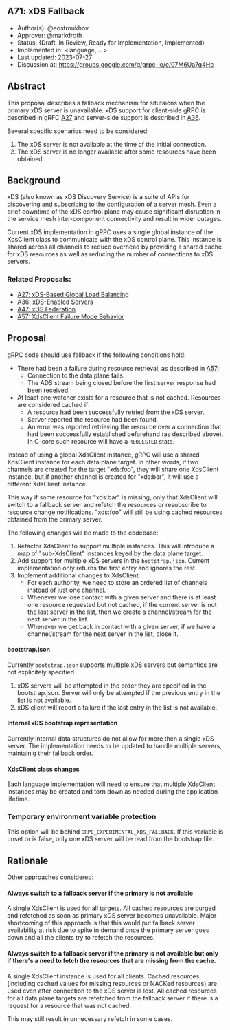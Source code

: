A71: xDS Fallback
----
* Author(s): @eostroukhov
* Approver: @markdroth
* Status: {Draft, In Review, Ready for Implementation, Implemented}
* Implemented in: <language, ...>
* Last updated: 2023-07-27
* Discussion at: https://groups.google.com/g/grpc-io/c/07M6Ua7q4Hc

## Abstract

This proposal describes a fallback mechanism for situtaions when the primary
xDS server is unavailable. xDS support for client-side gRPC is described
in gRFC [A27][A27] and server-side support is described in [A36][A36].

Several specific scenarios need to be considered:
1. The xDS server is not available at the time of the initial connection.
1. The xDS server is no longer available after some resources have been 
obtained.

## Background

xDS (also known as xDS Discovery Service) is a suite of APIs for discovering
and subscribing to the configuration of a server mesh. Even a brief downtime
of the xDS control plane may cause significant disruption in the service mesh
inter-component connectivity and result in wider outages.

Current xDS implementation in gRPC uses a single global instance of
the XdsClient class to communicate with the xDS control plane. This instance
is shared across all channels to reduce overhead by providing a shared cache
for xDS resources as well as reducing the number of connections to xDS servers.

### Related Proposals: 
* [A27: xDS-Based Global Load Balancing][A27]
* [A36: xDS-Enabled Servers][A36]
* [A47: xDS Federation][A47]
* [A57: XdsClient Failure Mode Behavior][A57]

[A27]: A27-xds-global-load-balancing.md
[A36]: A36-xds-for-servers.md
[A47]: A47-xds-federation.md
[A57]: A57-xds-client-failure-mode-behavior.md

## Proposal

gRPC code should use fallback if the following conditions hold:

* There had been a failure during resource retrieval, as described in [A57]:
    - Connection to the data plane fails. 
    - The ADS stream being closed before the first server response had been
      received.
* At least one watcher exists for a resource that is not cached. Resources are
    considered cached if:
    - A resource had been successfully retried from the xDS server.
    - Server reported the resource had been found.
    - An error was reported retrieving the resource over a connection that had
      been successfully established beforehand (as described above). In C-core
      such resource will have a `REQUESTED` state.

Instead of using a global XdsClient instance, gRPC will use a shared XdsClient
instance for each data plane target.  In other words, if two channels are
created for the target "xds:foo", they will share one XdsClient instance, but
if another channel is created for "xds:bar", it will use a different XdsClient
instance.

This way if some resource for "xds:bar" is missing, only that XdsClient will
switch to a fallback server and refetch the resources or resubscribe
to resource change notifications. "xds:foo" will still be using cached resources
obtained from the primary server.

The following changes will be made to the codebase:

1. Refactor XdsClient to support multiple instances. This will introduce
    a map of "sub-XdsClient" instances keyed by the data plane target.
1. Add support for multiple xDS servers in the `bootstrap.json`. Current
    implementation only returns the first entry and ignores the rest.
1. Implement additional changes to XdsClient:
    - For each authority, we need to store an ordered list of channels instead
        of just one channel.
    - Whenever we lose contact with a given server and there is at least one
        resource requested but not cached, if the current server is not the
        last server in the list, then we create a channel/stream for the next
        server in the list.
    - Whenever we get back in contact with a given server, if we have
        a channel/stream for the next server in the list, close it.

#### bootstrap.json

Currently `bootstrap.json` supports multiple xDS servers but semantics are
not explicitely specified.

1. xDS servers will be attempted in the order they are specified in
    the bootstrap.json. Server will only be attempted if the previous entry in
    the list is not available.
1. xDS client will report a failure if the last entry in the list is not
    available.

#### Internal xDS bootstrap representation

Currently internal data structures do not allow for more then a single xDS
server. The implementation needs to be updated to handle multiple servers,
maintainig their fallback order.

#### XdsClient class changes

Each language implementation will need to ensure that multiple XdsClient
instances may be created and torn down as needed during the application
lifetime.

### Temporary environment variable protection

This option will be behind `GRPC_EXPERIMENTAL_XDS_FALLBACK`. If this variable
is unset or is false, only one xDS server will be read from the bootstrap
file. 

## Rationale

Other approaches considered:

#### Always switch to a fallback server if the primary is not available

A single XdsClient is used for all targets. All cached resources are purged and
refetched as soon as primary xDS server becomes unavailable. Major shortcoming
of this approach is that this would put fallback server availability at risk
due to spike in demand once the primary server goes down and all the clients
try to refetch the resources.

#### Always switch to a fallback server if the primary is not available but only if there's a need to fetch the resources that are missing from the cache.

A single XdsClient instance is used for all clients. Cached resources
(including cached values for missing resources or NACKed resources) are used
even after connection to the xDS server is lost. All cached resources for all
data plane targets are refetched from the fallback server if there is a request
for a resource that was not cached.

This may still result in unnecessary refetch in some cases.
